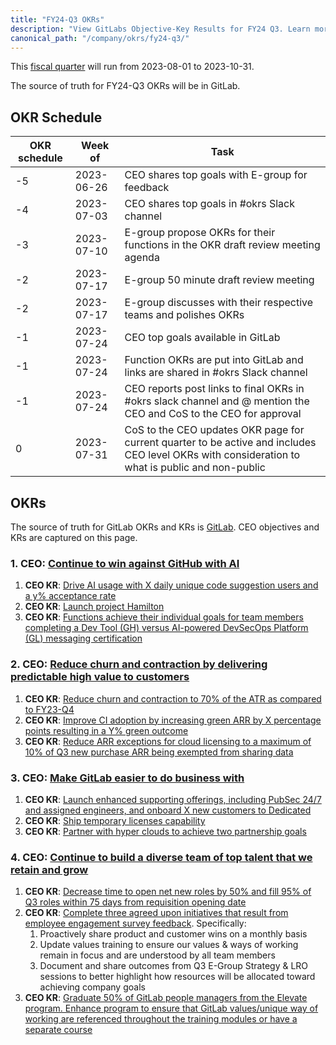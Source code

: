 ```yaml
---
title: "FY24-Q3 OKRs"
description: "View GitLabs Objective-Key Results for FY24 Q3. Learn more here!"
canonical_path: "/company/okrs/fy24-q3/"
---
```


This [fiscal quarter](/handbook/finance/#fiscal-year) will run from 2023-08-01 to 2023-10-31.

The source of truth for FY24-Q3 OKRs will be in GitLab.

## OKR Schedule

| OKR schedule | Week of | Task |
| ------ | ------ | ------ |
| -5 | 2023-06-26 | CEO shares top goals with E-group for feedback |
| -4 | 2023-07-03 | CEO shares top goals in #okrs Slack channel |
| -3 | 2023-07-10 | E-group propose OKRs for their functions in the OKR draft review meeting agenda |
| -2 | 2023-07-17 | E-group 50 minute draft review meeting |
| -2 | 2023-07-17 | E-group discusses with their respective teams and polishes OKRs |
| -1 | 2023-07-24 | CEO top goals available in GitLab |
| -1 | 2023-07-24 | Function OKRs are put into GitLab and links are shared in #okrs Slack channel |
| -1 | 2023-07-24 | CEO reports post links to final OKRs in #okrs slack channel and @ mention the CEO and CoS to the CEO for approval |
| 0  | 2023-07-31 | CoS to the CEO updates OKR page for current quarter to be active and includes CEO level OKRs with consideration to what is public and non-public |

## OKRs

The source of truth for GitLab OKRs and KRs is [GitLab](https://gitlab.com/gitlab-com/gitlab-OKRs/-/issues/?sort=created_date&state=opened&type%5B%5D=key_result&label_name%5B%5D=CEO%20OKR&first_page_size=20). CEO objectives and KRs are captured on this page.

### 1. CEO: [Continue to win against GitHub with AI](https://gitlab.com/gitlab-com/gitlab-OKRs/-/work_items/3724)

1. **CEO KR**: [Drive AI usage with X daily unique code suggestion users and a y% acceptance rate](https://gitlab.com/gitlab-com/gitlab-OKRs/-/work_items/3728)
1. **CEO KR**: [Launch project Hamilton](https://gitlab.com/gitlab-com/gitlab-OKRs/-/work_items/3729)
1. **CEO KR**: [Functions achieve their individual goals for team members completing a Dev Tool (GH) versus AI-powered DevSecOps Platform (GL) messaging certification](https://gitlab.com/gitlab-com/gitlab-OKRs/-/work_items/3730)

### 2. CEO: [Reduce churn and contraction by delivering predictable high value to customers](https://gitlab.com/gitlab-com/gitlab-OKRs/-/work_items/3725)

1. **CEO KR**: [Reduce churn and contraction to 70% of the ATR as compared to FY23-Q4](https://gitlab.com/gitlab-com/gitlab-OKRs/-/work_items/3731)
1. **CEO KR**: [Improve CI adoption by increasing green ARR by X percentage points resulting in a Y% green outcome](https://gitlab.com/gitlab-com/gitlab-OKRs/-/work_items/3732)
1. **CEO KR**: [Reduce ARR exceptions for cloud licensing to a maximum of 10% of Q3 new purchase ARR being exempted from sharing data](https://gitlab.com/gitlab-com/gitlab-OKRs/-/work_items/3733)

### 3. CEO: [Make GitLab easier to do business with](https://gitlab.com/gitlab-com/gitlab-OKRs/-/work_items/3726)

1. **CEO KR**: [Launch enhanced supporting offerings, including PubSec 24/7 and assigned engineers, and onboard X new customers to Dedicated](https://gitlab.com/gitlab-com/gitlab-OKRs/-/work_items/3734)
1. **CEO KR**: [Ship temporary licenses capability](https://gitlab.com/gitlab-com/gitlab-OKRs/-/work_items/3735)
1. **CEO KR**: [Partner with hyper clouds to achieve two partnership goals](https://gitlab.com/gitlab-com/gitlab-OKRs/-/work_items/3736)

### 4. CEO: [Continue to build a diverse team of top talent that we retain and grow](https://gitlab.com/gitlab-com/gitlab-OKRs/-/work_items/3727)

1. **CEO KR**: [Decrease time to open net new roles by 50% and fill 95% of Q3 roles within 75 days from requisition opening date](https://gitlab.com/gitlab-com/gitlab-OKRs/-/work_items/3737)
1. **CEO KR**: [Complete three agreed upon initiatives that result from employee engagement survey feedback](https://gitlab.com/gitlab-com/gitlab-OKRs/-/work_items/3738). Specifically:
    1. Proactively share product and customer wins on a monthly basis
    1. Update values training to ensure our values & ways of working remain in focus and are understood by all team members
    1. Document and share outcomes from Q3 E-Group Strategy & LRO sessions to better highlight how resources will be allocated toward achieving company goals
1. **CEO KR**: [Graduate 50% of GitLab people managers from the Elevate program. Enhance program to ensure that GitLab values/unique way of working are referenced throughout the training modules or have a separate course](https://gitlab.com/gitlab-com/gitlab-OKRs/-/work_items/3739)
